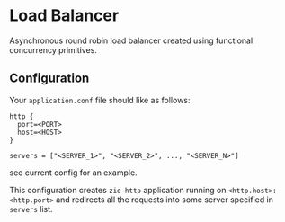 # Load Balancer

Asynchronous round robin load balancer created using functional concurrency primitives. 

## Configuration
Your `application.conf` file should like as follows: 

```
http {
  port=<PORT>
  host=<HOST>
}

servers = ["<SERVER_1>", "<SERVER_2>", ..., "<SERVER_N>"]
```

see current config for an example. 

This configuration creates `zio-http` application running on `<http.host>:<http.port>` and redirects
all the requests into some server specified in `servers` list.  